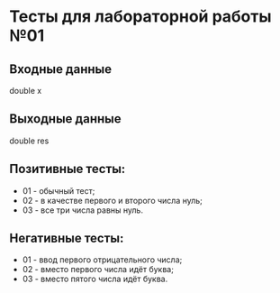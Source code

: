 # Тесты для лабораторной работы №01
## Входные данные
double x
## Выходные данные
double res
## Позитивные тесты:
- 01 - обычный тест;
- 02 - в качестве первого и второго числа нуль;
- 03 - все три числа равны нуль.
## Негативные тесты:
- 01 - ввод первого отрицательного числа;
- 02 - вместо первого числа идёт буква;
- 03 - вместо пятого числа идёт буква.
